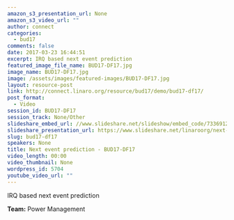 ```yaml
---
amazon_s3_presentation_url: None
amazon_s3_video_url: ""
author: connect
categories:
  - bud17
comments: false
date: 2017-03-23 16:44:51
excerpt: IRQ based next event prediction
featured_image_file_name: BUD17-DF17.jpg
image_name: BUD17-DF17.jpg
image: /assets/images/featured-images/BUD17-DF17.jpg
layout: resource-post
link: http://connect.linaro.org/resource/bud17/demo/bud17-df17/
post_format:
  - Video
session_id: BUD17-DF17
session_track: None/Other
slideshare_embed_url: //www.slideshare.net/slideshow/embed_code/73369124
slideshare_presentation_url: https://www.slideshare.net/linaroorg/next-event-prediction
slug: bud17-df17
speakers: None
title: Next event prediction - BUD17-DF17
video_length: 00:00
video_thumbnail: None
wordpress_id: 5704
youtube_video_url: ""
---
```


IRQ based next event prediction

**Team:** Power Management
